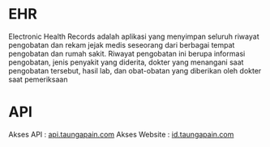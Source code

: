 # EHR
Electronic Health Records adalah aplikasi yang menyimpan seluruh riwayat pengobatan dan rekam jejak medis seseorang dari berbagai tempat pengobatan dan rumah sakit. Riwayat pengobatan ini berupa informasi pengobatan, jenis penyakit yang diderita, dokter yang menangani saat pengobatan tersebut, hasil lab, dan obat-obatan yang diberikan oleh dokter saat pemeriksaan

# API
Akses API : [api.taungapain.com](http://api.taungapain.com/api/rsakit)
Akses Website : [id.taungapain.com](http://id.taungapain.com/)
